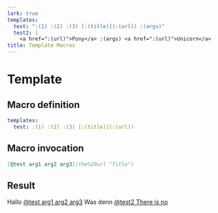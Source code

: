 ```yaml
---
lork: true
templates:
  test: ":(1) :(2) :(3) [:(title)](:(url)) :(args)"
  test2: |
    <a href=":(url)">Pony</a> :(args) <a href=":(url)">Unicorn</a>
title: Template Macros
---
```


# Template

## Macro definition

``` yaml
templates:
  test: :(1) :(2) :(3) [:(title)](:(url))
```

## Macro invocation

``` markdown
[@test arg1 arg2 arg3](the%20url "Title")
```

## Result

Hallo [@test arg1 arg2 arg3](the%20url "Title") 
Was denn [@test2 There is no](the%20url "Title")
